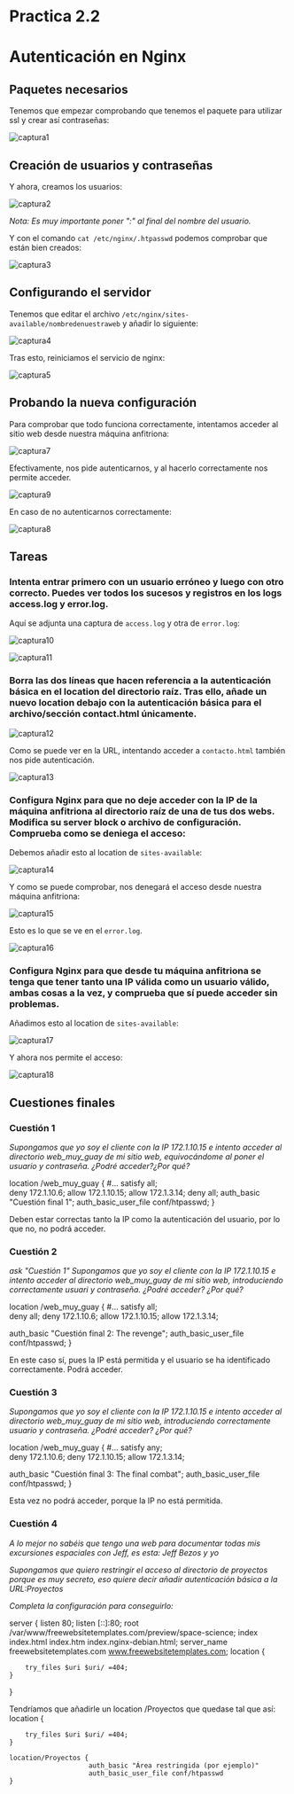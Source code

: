 # Practica 2.2
# Autenticación en Nginx

## Paquetes necesarios

Tenemos que empezar comprobando que tenemos el paquete para utilizar ssl y crear así contraseñas:

![captura1](assets/images/1.PNG)

## Creación de usuarios y contraseñas

Y ahora, creamos los usuarios:

![captura2](assets/images/2.PNG)

*Nota: Es muy importante poner ":" al final del nombre del usuario.*

Y con el comando `cat /etc/nginx/.htpasswd` podemos comprobar que están bien creados:

![captura3](assets/images/3.PNG)

## Configurando el servidor

Tenemos que editar el archivo `/etc/nginx/sites-available/nombredenuestraweb` y añadir lo siguiente:

![captura4](assets/images/4.PNG)

Tras esto, reiniciamos el servicio de nginx:

![captura5](assets/images/5.PNG)

## Probando la nueva configuración

Para comprobar que todo funciona correctamente, intentamos acceder al sitio web desde nuestra máquina anfitriona:

![captura7](assets/images/6.PNG)

Efectivamente, nos pide autenticarnos, y al hacerlo correctamente nos permite acceder.

![captura9](assets/images/8.PNG)

En caso de no autenticarnos correctamente:

![captura8](assets/images/7.PNG)

## Tareas

### Intenta entrar primero con un usuario erróneo y luego con otro correcto. Puedes ver todos los sucesos y registros en los logs access.log y error.log.


Aquí se adjunta una captura de `access.log` y otra de `error.log`:

![captura10](assets/images/9.PNG)

![captura11](assets/images/10.PNG)

### Borra las dos líneas que hacen referencia a la autenticación básica en el location del directorio raíz. Tras ello, añade un nuevo location debajo con la autenticación básica para el archivo/sección contact.html únicamente.

![captura12](assets/images/11.PNG)

Como se puede ver en la URL, intentando acceder a `contacto.html` también nos pide autenticación.

![captura13](assets/images/12.PNG)

### Configura Nginx para que no deje acceder con la IP de la máquina anfitriona al directorio raíz de una de tus dos webs. Modifica su server block o archivo de configuración. Comprueba como se deniega el acceso:

Debemos añadir esto al location de `sites-available`:

![captura14](assets/images/13.PNG)

Y como se puede comprobar, nos denegará el acceso desde nuestra máquina anfitriona:

![captura15](assets/images/14.PNG)

Esto es lo que se ve en el `error.log`.

![captura16](assets/images/15.PNG)

### Configura Nginx para que desde tu máquina anfitriona se tenga que tener tanto una IP válida como un usuario válido, ambas cosas a la vez, y comprueba que sí puede acceder sin problemas.

Añadimos esto al location de `sites-available`:

![captura17](assets/images/16.PNG)

Y ahora nos permite el acceso:

![captura18](assets/images/17.PNG)

## Cuestiones finales


### Cuestión 1

*Supongamos que yo soy el cliente con la IP 172.1.10.15 e intento acceder al directorio web_muy_guay de mi sitio web, equivocándome al poner el usuario y contraseña. ¿Podré acceder?¿Por qué?*

location /web_muy_guay {
#...
satisfy all;    
deny  172.1.10.6;
allow 172.1.10.15;
allow 172.1.3.14;
deny  all;
auth_basic "Cuestión final 1";
auth_basic_user_file conf/htpasswd;
}

Deben estar correctas tanto la IP como la autenticación del usuario, por lo que no, no podrá acceder.

### Cuestión 2

*ask "Cuestión 1" Supongamos que yo soy el cliente con la IP 172.1.10.15 e intento acceder al directorio web_muy_guay de mi sitio web, introduciendo correctamente usuari y contraseña. ¿Podré acceder? ¿Por qué?*

location /web_muy_guay {
#...
satisfy all;    
deny  all;
deny  172.1.10.6;
allow 172.1.10.15;
allow 172.1.3.14;

auth_basic "Cuestión final 2: The revenge";
auth_basic_user_file conf/htpasswd;
}

En este caso sí, pues la IP está permitida y el usuario se ha identificado correctamente. Podrá acceder.

### Cuestión 3

*Supongamos que yo soy el cliente con la IP 172.1.10.15 e intento acceder al directorio web_muy_guay de mi sitio web, introduciendo correctamente usuario y contraseña. ¿Podré acceder? ¿Por qué?*

location /web_muy_guay {
#...
satisfy any;    
deny  172.1.10.6;
deny 172.1.10.15;
allow 172.1.3.14;

auth_basic "Cuestión final 3: The final combat";
auth_basic_user_file conf/htpasswd;
}

Esta vez no podrá acceder, porque la IP no está permitida.

### Cuestión 4

*A lo mejor no sabéis que tengo una web para documentar todas mis excursiones espaciales con Jeff, es esta: Jeff Bezos y yo*

*Supongamos que quiero restringir el acceso al directorio de proyectos porque es muy secreto, eso quiere decir añadir autenticación básica a la URL:Proyectos*

*Completa la configuración para conseguirlo:*

server {
    listen 80;
    listen [::]:80;
    root /var/www/freewebsitetemplates.com/preview/space-science;
    index index.html index.htm index.nginx-debian.html;
    server_name freewebsitetemplates.com www.freewebsitetemplates.com;
    location              {

        try_files $uri $uri/ =404;
    }
}

Tendríamos que añadirle un location /Proyectos que quedase tal que así:
    location              {

        try_files $uri $uri/ =404;
    }

    location/Proyectos {
                        auth_basic "Área restringida (por ejemplo)"
                        auth_basic_user_file conf/htpasswd
    }